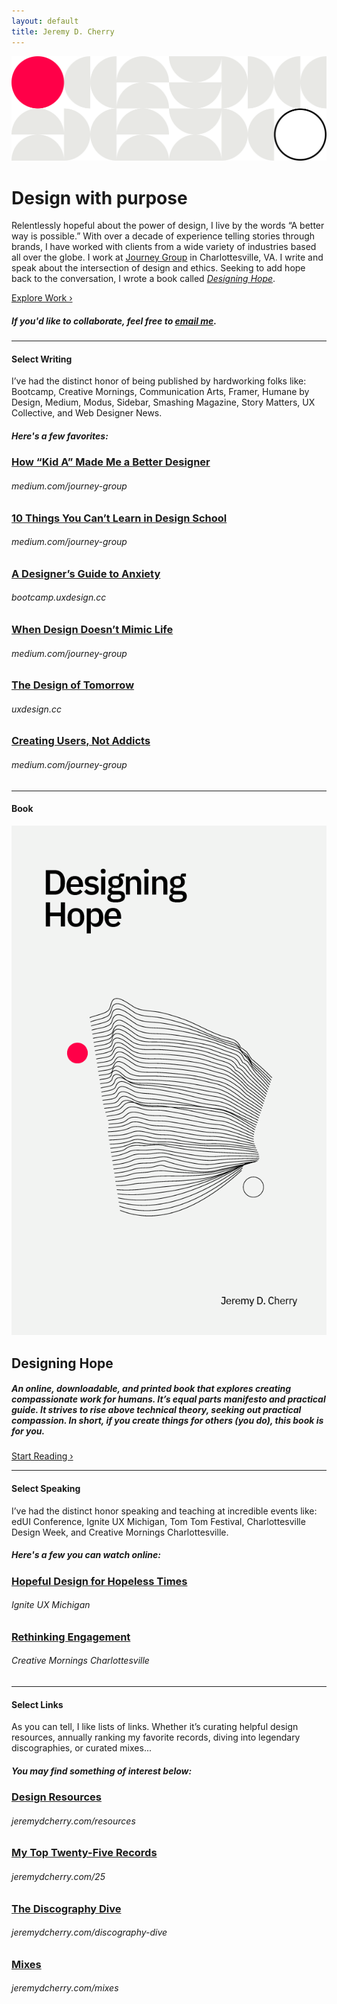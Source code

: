 ```yaml
---
layout: default
title: Jeremy D. Cherry
---
```


<img src="/images/jdc-pattern.svg" class="header-pattern">

# Design with purpose

Relentlessly hopeful about the power of design, I live by the words “A better way is possible.” With over a decade of experience telling stories through brands, I have worked with clients from a wide variety of industries based all over the globe. I work at [Journey Group](https://journeygroup.com) in Charlottesville, VA. I write and speak about the intersection of design and ethics. Seeking to add hope back to the conversation, I wrote a book called [_Designing Hope_](https://hopeful.design).

<a href="https://jeremydcherry.dribbble.com/" class="btn">Explore Work ›</a>

##### If you'd like to collaborate, feel free to [email me](mailto:jeremy@jeremydcherry.com).

---

#### Select Writing

I’ve had the distinct honor of being published by hardworking folks like: Bootcamp, Creative Mornings, Communication Arts, Framer, Humane by Design, Medium, Modus, Sidebar, Smashing Magazine, Story Matters, UX Collective, and Web Designer News.

##### _Here's a few favorites:_

### [How “Kid A” Made Me a Better Designer](https://medium.com/journey-group/how-kid-a-made-me-a-better-designer-7d0bc56892f6)
###### medium.com/journey-group

### [10 Things You Can’t Learn in Design School](https://medium.com/journey-group/10-things-you-cant-learn-in-design-school-7a70ec63550c)
###### medium.com/journey-group

### [A Designer’s Guide to Anxiety](https://bootcamp.uxdesign.cc/a-designers-guide-to-anxiety-6da57ffe3c12)
###### bootcamp.uxdesign.cc

### [When Design Doesn’t Mimic Life](https://medium.com/journey-group/the-art-of-abstraction-85971f5c4757)
###### medium.com/journey-group

### [The Design of Tomorrow](https://uxdesign.cc/the-design-of-tomorrow-how-the-future-of-design-lies-in-your-humanity-810a05995115)
###### uxdesign.cc

### [Creating Users, Not Addicts](https://medium.com/journey-group/creating-users-not-addicts-73e1774297c7)
###### medium.com/journey-group

---

#### Book

<div class="book">	
	<div class="column-half col-book-half-1">
		<a href="https://hopeful.design"><img src="/images/designinghope_cover.png" class="book-cover" alt="Designing Hope Book Cover"></a>
	</div>	
	<div class="column-half col-book-half-2">
	    <h2>Designing Hope</h2>
		<h5> An online, downloadable, and printed book that explores creating compassionate work for humans. It’s equal parts manifesto and practical guide. It strives to rise above technical theory, seeking out practical compassion. In short, if you create things for others (you do), this book is for you.</h5>
		<a href="https://hopeful.design" class="btn_secondary">Start Reading ›</a>
	</div>
</div>

---

#### Select Speaking

I’ve had the distinct honor speaking and teaching at incredible events like: edUI Conference, Ignite UX Michigan, Tom Tom Festival, Charlottesville Design Week, and Creative Mornings Charlottesville.

##### _Here's a few you can watch online:_

### [Hopeful Design for Hopeless Times](https://www.youtube.com/watch?v=m6jV0ygv56Y)
###### Ignite UX Michigan

### [Rethinking Engagement](https://creativemornings.com/talks/jeremy-cherry/1)
###### Creative Mornings Charlottesville


---

#### Select Links

As you can tell, I like lists of links. Whether it’s curating helpful design resources, annually ranking my favorite records, diving into legendary discographies, or curated mixes...

##### _You may find something of interest below:_

### [Design Resources](/resources)
###### jeremydcherry.com/resources

### [My Top Twenty-Five Records](/25)
###### jeremydcherry.com/25

### [The Discography Dive](/discography-dive)
###### jeremydcherry.com/discography-dive

### [Mixes](/mixes)
###### jeremydcherry.com/mixes